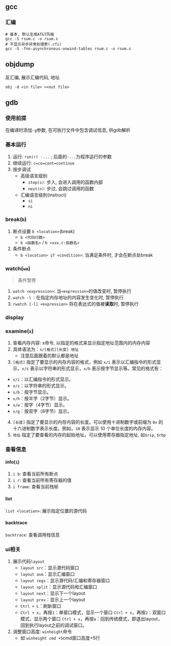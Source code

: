 ## gcc

### 汇编

```shell
# 基本, 默认生成AT&T风格
gcc -S rsum.c -o rsum.s
# 不显示异步异常处理表(.cfi)
gcc -S -fno-asynchronous-unwind-tables rsum.c -o rsum.s 
```



## objdump

反汇编, 展示汇编代码, 地址 

```shell
obj -d <in file> ><out file>
```



## gdb

### 使用前提

在编译时添加`-g`参数, 在可执行文件中包含调试信息, 供gdb解析

### 基本运行

1. 运行: `run(r) -...` ; 后面的`-...`为程序运行的参数
2. 继续运行: `c=co=cont=continue`
3. 按步调试
   - 高级语言级别 
     - `step(s)`: 步入, 会进入调用的函数内部
     - `next(n)`: 步过, 会跳过调用的函数
   - 汇编语言级别(instruct)
     - `si` 
     - `ni` 

### break(`b`)

1. 断点设置 `b <location>`(break)
   - `b <代码行数>`
   - `b <函数名>` / `b <xxx.c:函数名>`
2. 条件断点
   - `b <location> if <condition>`: 当满足条件时, 才会在断点处break

### watch(`wa`)

> 条件暂停

1. `watch <expression>`: 当`<expression>`的值改变时, 暂停执行
2. `watch -l `:  在指定内存地址的内容发生变化时, 暂停执行
3. `rwatch [-l] <expression>` 将在表达式的值被**读取**时, 暂停执行

### display



### examine(`x`)

1. 查看内存内容: x命令, 以指定的格式来显示指定地址范围内的内存内容
2. 具体语法为：`x/[格式][长度] 地址`
   - 注意后面跟着的默认都是地址
3. `[格式]` 指定了要显示的内存内容的格式，例如 `x/i` 表示以汇编指令的形式显示，`x/s` 表示以字符串的形式显示，`x/b` 表示按字节显示等。常见的格式有：
  - `x/i`：以汇编指令的形式显示。
  - `x/s`：以字符串的形式显示。
  - `x/b`：按字节显示。
  - `x/h`：按半字（2字节）显示。
  - `x/w`：按字（4字节）显示。
  - `x/g`：按双字（8字节）显示。
4. `[长度]` 指定了要显示的内存内容的长度。可以使用十进制数字或前缀为 `0x` 的十六进制数字表示长度。例如，`10` 表示显示 10 个单位长度的内存内容。
5. `地址` 指定了要查看的内存的起始地址。可以使用寄存器指定地址, 如`$rip`, `$rbp`

### 查看信息

#### info(`i`)

1. `i b`: 查看当前所有断点
2. `i r`: 查看当前所有寄存器的值
3. `i frame`: 查看当前栈帧

#### list

`list <location>`: 展示指定位置的源代码

#### backtrace

`backtrace`: 查看调用栈信息

### ui相关

1. 展示代码`layout`
   - `layout src`：显示源代码窗口
   - `layout asm`：显示汇编窗口
   - `layout regs`：显示源代码/汇编和寄存器窗口
   - `layout split`：显示源代码和汇编窗口
   - `layout next`：显示下一个layout
   - `layout prev`：显示上一个layout
   - `Ctrl + L`：刷新窗口
   - `Ctrl + x`，再按`1`：单窗口模式，显示一个窗口
     `Ctrl + x`，再按`2`：双窗口模式，显示两个窗口
     `Ctrl + x`，再按`a`：回到传统模式，即退出layout，回到执行layout之前的调试窗口。
2. 调整窗口高度: `winheight`命令
   - 如 `winheight cmd +5`cmd窗口高度+5行

